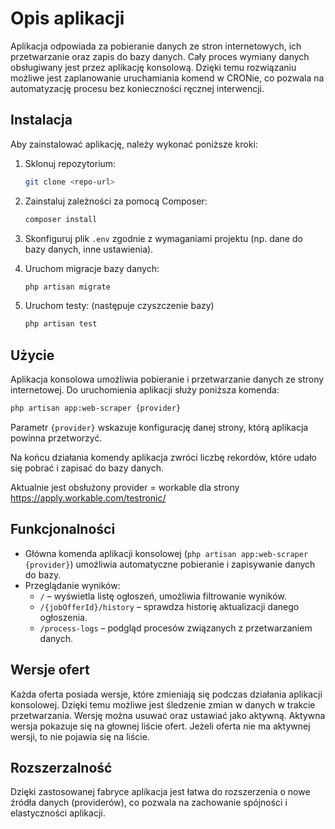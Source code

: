 # Opis aplikacji

Aplikacja odpowiada za pobieranie danych ze stron internetowych, ich przetwarzanie oraz zapis do bazy danych. Cały proces wymiany danych obsługiwany jest przez aplikację konsolową. Dzięki temu rozwiązaniu możliwe jest zaplanowanie uruchamiania komend w CRONie, co pozwala na automatyzację procesu bez konieczności ręcznej interwencji.

## Instalacja

Aby zainstalować aplikację, należy wykonać poniższe kroki:

1. Sklonuj repozytorium:
    ```bash
    git clone <repo-url>
    ```

2. Zainstaluj zależności za pomocą Composer:
    ```bash
    composer install
    ```

3. Skonfiguruj plik `.env` zgodnie z wymaganiami projektu (np. dane do bazy danych, inne ustawienia).

4. Uruchom migracje bazy danych:
    ```bash
    php artisan migrate
    ```

5. Uruchom testy: (następuje czyszczenie bazy)
    ```bash
    php artisan test
    ```

## Użycie

Aplikacja konsolowa umożliwia pobieranie i przetwarzanie danych ze strony internetowej. Do uruchomienia aplikacji służy poniższa komenda:
```bash
php artisan app:web-scraper {provider}
```
Parametr `{provider}` wskazuje konfigurację danej strony, którą aplikacja powinna przetworzyć.

Na końcu działania komendy aplikacja zwróci liczbę rekordów, które udało się pobrać i zapisać do bazy danych.

Aktualnie jest obsłużony provider = workable dla strony https://apply.workable.com/testronic/

## Funkcjonalności

- Główna komenda aplikacji konsolowej (`php artisan app:web-scraper {provider}`) umożliwia automatyczne pobieranie i zapisywanie danych do bazy.
- Przeglądanie wyników:
  - `/` – wyświetla listę ogłoszeń, umożliwia filtrowanie wyników.
  - `/{jobOfferId}/history` – sprawdza historię aktualizacji danego ogłoszenia.
  - `/process-logs` – podgląd procesów związanych z przetwarzaniem danych.

## Wersje ofert

Każda oferta posiada wersje, które zmieniają się podczas działania aplikacji konsolowej. Dzięki temu możliwe jest śledzenie zmian w danych w trakcie przetwarzania. Wersję można usuwać oraz ustawiać jako aktywną. Aktywna wersja pokazuje się na głownej liście ofert. Jeżeli oferta nie ma aktywnej wersji, to nie pojawia się na liście.

## Rozszerzalność
Dzięki zastosowanej fabryce aplikacja jest łatwa do rozszerzenia o nowe źródła danych (providerów), co pozwala na zachowanie spójności i elastyczności aplikacji.
